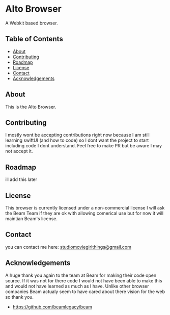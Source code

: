 # Alto Browser

A Webkit based browser.

## Table of Contents

- [About](#about)
- [Contributing](#contributing)
- [Roadmap](#roadmap)
- [License](#license)
- [Contact](#contact)
- [Acknowledgements](#acknowledgements)


## About

This is the Alto Browser.

## Contributing

I mostly wont be accepting contributions right now because I am still learning swiftUI (and how to code) so I dont want the project to start including code I dont understand. Feel free to make PR but be aware I may not accept it.

## Roadmap

ill add this later

## License

This browser is currently licensed under a non-commercial license I will ask the Beam Team if they are ok with allowing comerical use but for now it will maintian Beam's license.

## Contact

you can contact me here:
studiomoviegirlthings@gmail.com

## Acknowledgements

A huge thank you again to the team at Beam for making their code open source. If it was not for there code I would not have been able to make this and would not have learned as much as I have. Unlike other browser companies Beam actualy seem to have cared about there vision for the web so thank you.

- https://github.com/beamlegacy/beam
